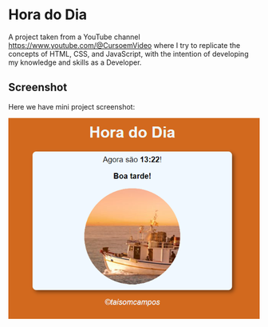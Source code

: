 # Hora do Dia

A project taken from a YouTube channel https://www.youtube.com/@CursoemVideo where I try to replicate the concepts of HTML, CSS, and JavaScript, with the intention of developing my knowledge and skills as a Developer.


## Screenshot

Here we have mini project screenshot:

![Screenshot](/Ex013%20(Hora%20do%20Dia)/hora-do-dia.png)